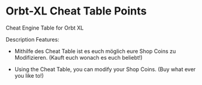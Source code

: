 # Orbt-XL Cheat Table Points
Cheat Engine Table for Orbt XL

Description
Features:
* Mithilfe des Cheat Table ist es euch möglich eure Shop Coins zu Modifizieren. (Kauft euch wonach es euch beliebt!)

* Using the Cheat Table, you can modify your Shop Coins. (Buy what ever you like to!)
